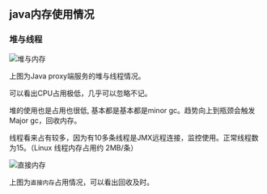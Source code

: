 ## java内存使用情况


### 堆与线程
   

![堆与内存](https://github.com/master-coder-ll/v2ray-web-manager/raw/master/static/thread-heap.png)


上图为Java proxy端服务的堆与线程情况。

可以看出CPU占用极低，几乎可以忽略不记。

堆的使用也是占用也很低, 基本都是基本都是minor gc。趋势向上到瓶颈会触发 Major gc，回收内存。
 
线程看来占有较多，因为有10多条线程是JMX远程连接，监控使用。正常线程数为15。（Linux 线程内存占用约 2MB/条）


![直接内存](https://github.com/master-coder-ll/v2ray-web-manager/raw/master/static/direct-memory.png)

上图为`直接内存`占用情况，可以看出回收及时。

 